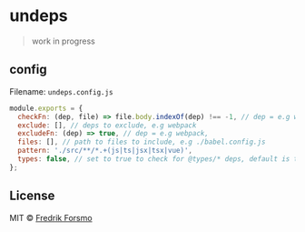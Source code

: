 # undeps

> work in progress

## config

Filename: `undeps.config.js`

```js
module.exports = {
  checkFn: (dep, file) => file.body.indexOf(dep) !== -1, // dep = e.g webpack, file = { name, path, body }
  exclude: [], // deps to exclude, e.g webpack
  excludeFn: (dep) => true, // dep = e.g webpack,
  files: [], // path to files to include, e.g ./babel.config.js
  pattern: './src/**/*.+(js|ts|jsx|tsx|vue)',
  types: false, // set to true to check for @types/* deps, default is to ignore
};
```

## License

MIT © [Fredrik Forsmo](https://github.com/frozzare)
